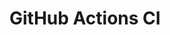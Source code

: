 # GitHub Actions CI

































































































































































































































































































































































































































































































































































































































































































































































































































































































































































































































































































































































































































































































































































































































































































































































































































































































































































































































































































































































































































































































































































































































































































































































































































































































































































































































































































































































































































































































































































































